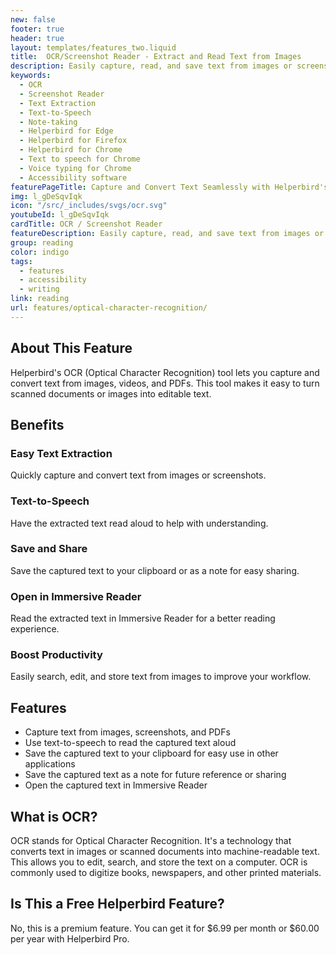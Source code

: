 ```yaml
---
new: false
footer: true
header: true
layout: templates/features_two.liquid
title:  OCR/Screenshot Reader - Extract and Read Text from Images
description: Easily capture, read, and save text from images or screenshots with Helperbird's OCR tool. Enjoy features like text-to-speech, saving to the clipboard, note-taking, and opening in Immersive Reader.
keywords:
  - OCR
  - Screenshot Reader
  - Text Extraction
  - Text-to-Speech
  - Note-taking
  - Helperbird for Edge
  - Helperbird for Firefox
  - Helperbird for Chrome
  - Text to speech for Chrome
  - Voice typing for Chrome
  - Accessibility software
featurePageTitle: Capture and Convert Text Seamlessly with Helperbird's OCR Tool
img: l_gDeSqvIqk
icon: "/src/_includes/svgs/ocr.svg"
youtubeId: l_gDeSqvIqk
cardTitle: OCR / Screenshot Reader
featureDescription: Easily capture, read, and save text from images or screenshots with Helperbird's OCR/Screenshot Reader. Features include text-to-speech, saving to the clipboard, note-taking, and opening in Immersive Reader.
group: reading
color: indigo
tags: 
  - features
  - accessibility
  - writing
link: reading
url: features/optical-character-recognition/
---
```


## About This Feature

Helperbird's OCR (Optical Character Recognition) tool lets you capture and convert text from images, videos, and PDFs. This tool makes it easy to turn scanned documents or images into editable text.

## Benefits

### Easy Text Extraction
Quickly capture and convert text from images or screenshots.

### Text-to-Speech
Have the extracted text read aloud to help with understanding.

### Save and Share
Save the captured text to your clipboard or as a note for easy sharing.

### Open in Immersive Reader
Read the extracted text in Immersive Reader for a better reading experience.

### Boost Productivity
Easily search, edit, and store text from images to improve your workflow.

## Features

- Capture text from images, screenshots, and PDFs
- Use text-to-speech to read the captured text aloud
- Save the captured text to your clipboard for easy use in other applications
- Save the captured text as a note for future reference or sharing
- Open the captured text in Immersive Reader

## What is OCR?

OCR stands for Optical Character Recognition. It's a technology that converts text in images or scanned documents into machine-readable text. This allows you to edit, search, and store the text on a computer. OCR is commonly used to digitize books, newspapers, and other printed materials.

## Is This a Free Helperbird Feature?

No, this is a premium feature. You can get it for $6.99 per month or $60.00 per year with Helperbird Pro.
